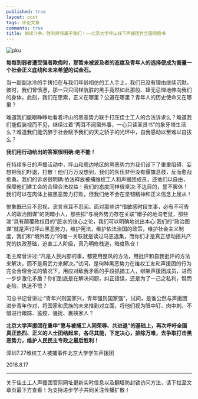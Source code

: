 ```yaml
---
published: true
layout: post
tags: 评论文章
comments: true
title: 继续斗争，胜利终将属于我们！——北京大学坪山线下声援团告全国同胞书
---
```


![pku](http://wx4.sinaimg.cn/mw690/0060lm7Tly1fud2j3kbadj30j60eedjp.jpg)

**每每到弱者遭受强者欺侮时，那暂未被波及者的态度及青年人的选择便成为衡量一个社会正义底线和未来希望的试金石。**

当一副副冰冷的手铐扣在与我们年龄相仿的工人手上，我们已没有理由继续沉默。彼时，我们曾愤懑，那一只只同样肮脏的黑手竟然如此那般、肆无忌惮地伸向我们的身体，此刻，我们在思索，正义在哪里？公道在哪里？青年人的历史使命又在哪里？

难道我们能眼睁睁地看着坪山的黑恶势力联手打压佳士工人的合法诉求么？难道我们能假装视而不见，继续过着“两耳不闻窗外事，一心只读圣贤书”的象牙塔生活么？难道我们能沉醉于社会赋予我们的天之骄子的光环中，自我感动以至难以自拔么？

**我们用行动给出的答案很明确:绝不能！**

在持续多日的声援活动中，坪山和周边地区的黑恶势力为我们设下了重重阻碍，妄想把我们吓退，打散！他们万万没想到，我们的队伍非但没有偃旗息鼓，反而愈战愈勇。我们的诉求很明确:依法释放被捕维权工人和声援团成员，还他们以自由，保障他们建工会的合理合法权益！我们的态度同样很坚决:不达目的，誓不罢休！我们可以在肉体上被黑恶势力打败，但我们绝不会在坚韧精神和正义信念上屈从！

惨象既已目不忍视，流言自耳不忍闻。面对那些讲“借敏感时段生事，必有不可告人的政治图谋”的阴暗小人，那些扣“与境外势力存在关联”帽子的地沟老鼠，那些泼“具有颠覆政权目的”脏水的诛心之论，我们可以明确地说出本心:我们的“政治图谋”就是声讨坪山黑恶势力，维护宪法，维护依法治国的政策，维护社会主义制度，我们和“境外势力”的唯一关联就是读过马恩选集，而你们才是真正想动摇共产党的执政基础，迫害工人阶级，真乃明修栈道，暗度陈仓！

毛主席曾讲过:“凡是人民内部的事，都要用整风的方法，用批评和自我批评的方法来解决，而不是用武力来解决。”试问，是何种黑恶势力在维权工友和声援团的行为完全合理合法的情况下，用应对敌我矛盾的手段抓捕工人，绑架声援团成员，进而一步步激化矛盾？你们到底是在解决问题，纠正错误，还是为了一己之私利，铤而走险，执迷不悟？

习总书记曾讲过:“青年兴则国家兴，青年强则国家强”，试问，是谁公然与声援团进步青年作对，将国家和民族的未来推到对立面，将他们视为眼中钉、肉中刺，不惜进行跟踪、监控、骚扰、裹挟家人？

**北京大学声援团在重申“愿与被捕工人同荣辱、共进退”的基础上，再次呼吁全国真正热烈、正义的人士团结起来，各尽其能，下定决心，排除万难，去争取打击黑恶势力，维护人民民主专政之最后胜利！**

深圳7.27维权工人被捕事件北京大学学生声援团

2018.8.17


---
关于佳士工人声援团官网网址更新实时信息以及翻墙防封锁访问方法，请下拉至文章页最下方查看！为支持进步学子共同关注传播扩散！

